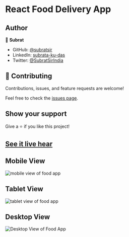 # React Food Delivery App



## Author

👤 **Subrat**

- GitHub: [@subratsir](https://github.com/subratsir)
- LinkedIn: [subrata-ku-das](https://www.linkedin.com/in/subrata-ku-das/)
- Twitter: [@SubratSirIndia](https://twitter.com/SubratSirIndia)

## 🤝 Contributing

Contributions, issues, and feature requests are welcome!

Feel free to check the [issues page](https://github.com/subratsir/React-Food-Delivery-App/issues).

## Show your support

Give a ⭐️ if you like this project!

## [See it live hear](https://subratsir.github.io/React-Food-Delivery-App)

## Mobile View
![mobile view of food app](https://github.com/subratsir/React-Food-Delivery-App/blob/main/mobile-view-food-app.JPG)

## Tablet View
![tablet view of food app](https://github.com/subratsir/React-Food-Delivery-App/blob/main/food-app-tablet-view.JPG)

## Desktop View
![Desktop View of Food App](https://github.com/subratsir/React-Food-Delivery-App/blob/main/food-app-desktop-view.JPG)

